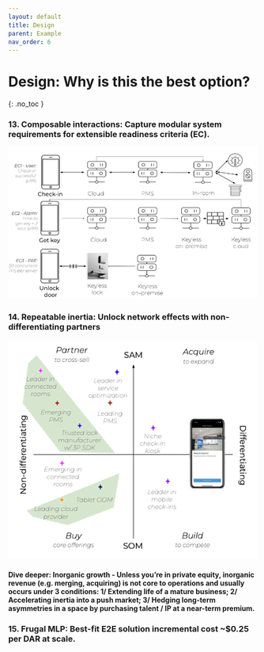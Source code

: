 ```yaml
---
layout: default
title: Design
parent: Example
nav_order: 6
---
```


# **Design:** Why is this the best option?
{: .no_toc }

### **13. Composable interactions:** Capture modular system requirements for extensible readiness criteria (EC).
![](/assets/images/composable-interactions.jpg)

### **14. Repeatable inertia:** Unlock network effects with non-differentiating partners
![](/assets/images/repeatable-inertia.jpg)

#### **Dive deeper:** Inorganic growth - Unless you’re in private equity, inorganic revenue (e.g. merging, acquiring) is not core to operations and usually occurs under 3 conditions: 1/ Extending life of a mature business; 2/ Accelerating inertia into a push market; 3/ Hedging long-term asymmetries in a space by purchasing talent / IP at a near-term premium.

### **15. Frugal MLP:** Best-fit E2E solution incremental cost ~$0.25 per DAR at scale.